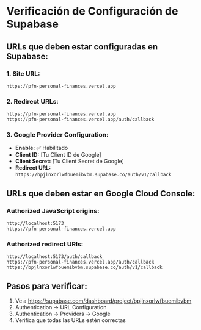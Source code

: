 # Verificación de Configuración de Supabase

## URLs que deben estar configuradas en Supabase:

### 1. Site URL:
```
https://pfn-personal-finances.vercel.app
```

### 2. Redirect URLs:
```
https://pfn-personal-finances.vercel.app
https://pfn-personal-finances.vercel.app/auth/callback
```

### 3. Google Provider Configuration:
- **Enable:** ✅ Habilitado
- **Client ID:** [Tu Client ID de Google]
- **Client Secret:** [Tu Client Secret de Google]
- **Redirect URL:** `https://bpjlnxorlwfbuemibvbm.supabase.co/auth/v1/callback`

## URLs que deben estar en Google Cloud Console:

### Authorized JavaScript origins:
```
http://localhost:5173
https://pfn-personal-finances.vercel.app
```

### Authorized redirect URIs:
```
http://localhost:5173/auth/callback
https://pfn-personal-finances.vercel.app/auth/callback
https://bpjlnxorlwfbuemibvbm.supabase.co/auth/v1/callback
```

## Pasos para verificar:
1. Ve a https://supabase.com/dashboard/project/bpjlnxorlwfbuemibvbm
2. Authentication → URL Configuration
3. Authentication → Providers → Google
4. Verifica que todas las URLs estén correctas 